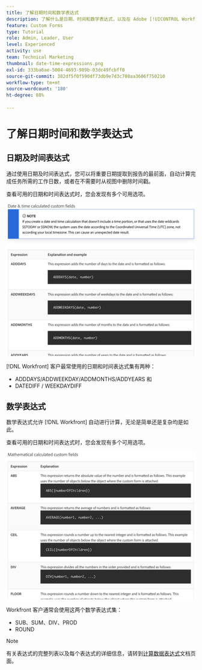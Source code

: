 ```yaml
---
title: 了解日期时间和数学表达式
description: 了解什么是日期、时间和数学表达式，以及在 Adobe [!UICONTROL Workfront] 中创建自定义数据时可以使用哪些表达式。
feature: Custom Forms
type: Tutorial
role: Admin, Leader, User
level: Experienced
activity: use
team: Technical Marketing
thumbnail: date-time-expressions.png
exl-id: 333ba6ae-5004-4693-989b-03dc49fcbff8
source-git-commit: 382df5f0f590df73db9e7d3c708aa3606f750210
workflow-type: tm+mt
source-wordcount: '180'
ht-degree: 88%

---
```


# 了解日期时间和数学表达式

## 日期及时间表达式

通过使用日期及时间表达式，您可以将重要日期提取到报告的最前面，自动计算完成任务所需的工作日数，或者在不需要时从视图中删除时间戳。

查看可用的日期和时间表达式时，您会发现有多个可用选项。

![日期和时间表达式示例](assets/datetimeexpressions01.png)

[!DNL Workfront] 客户最常使用的日期和时间表达式集有两种：

* ADDDAYS/ADDWEEKDAY/ADDMONTHS/ADDYEARS 和
* DATEDIFF / WEEKDAYDIFF

## 数学表达式

数学表达式允许 [!DNL Workfront] 自动进行计算，无论是简单还是复杂均是如此。

查看可用的日期和时间表达式时，您会发现有多个可用选项。

![数学表达式示例](assets/datetimeexpressions02.png)

Workfront 客户通常会使用这两个数学表达式集：

* SUB、SUM、DIV、PROD
* ROUND

>[!NOTE]
>
>有关表达式的完整列表以及每个表达式的详细信息，请转到[计算数据表达式](https://experienceleague.adobe.com/en/docs/workfront/using/reporting/reports/calculated-custom-data/calculated-data-expressions)文档页面。


